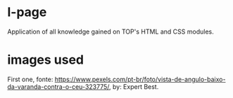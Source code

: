 # l-page
Application of all knowledge gained on TOP's HTML and CSS modules.


# images used
First one, fonte: https://www.pexels.com/pt-br/foto/vista-de-angulo-baixo-da-varanda-contra-o-ceu-323775/, by: Expert Best.